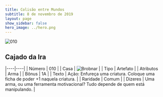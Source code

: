 ```yaml
---
title: Colisão entre Mundos
subtitle: 8 de novembro de 2019
layout: page
show_sidebar: false
hero_image: ../hero.png
---
```


![010](https://cdn.keyforgegame.com/media/card_front/pt/452_010_4WV47WF37CH8_pt.png)

## Cajado da Ira

|----|----|
| Número | 010 |
| Casa | ![Brobnar](https://archonarcana.com/images/thumb/e/e0/Brobnar.png/22px-Brobnar.png "Brobnar") |
| Tipo | Artefato |
| Atributos | Arma |
| Bônus | 1A |
| Texto | Ação: Enfureça uma criatura. Coloque uma ficha de poder +1 naquela criatura. |
| Raridade | Comum |
| Dizeres | Uma arma, ou uma ferramenta motivacional?  Tudo depende de quem está manipulando. |

